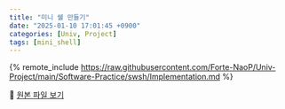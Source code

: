 ```yaml
---
title: "미니 쉘 만들기"
date: "2025-01-10 17:01:45 +0900"
categories: [Univ, Project]
tags: [mini_shell]
---
```


{% remote_include https://raw.githubusercontent.com/Forte-NaoP/Univ-Project/main/Software-Practice/swsh/Implementation.md %}

<p>🔗 <a href="https://github.com/Forte-NaoP/Univ-Project/tree/main/Software-Practice/swsh" target="_blank">원본 파일 보기</a></p>

